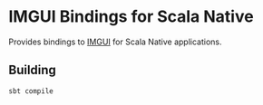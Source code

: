 # IMGUI Bindings for Scala Native
Provides bindings to [IMGUI](https://github.com/ocornut/imgui) for Scala Native applications.

## Building
```shell
sbt compile
```